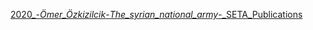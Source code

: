 [2020_-_Ömer_Özkizilcik_-_The_syrian_national_army_-_SETA_Publications](./2020_-_Ömer_Özkizilcik_-_The_syrian_national_army_-_SETA_Publications.pdf)
